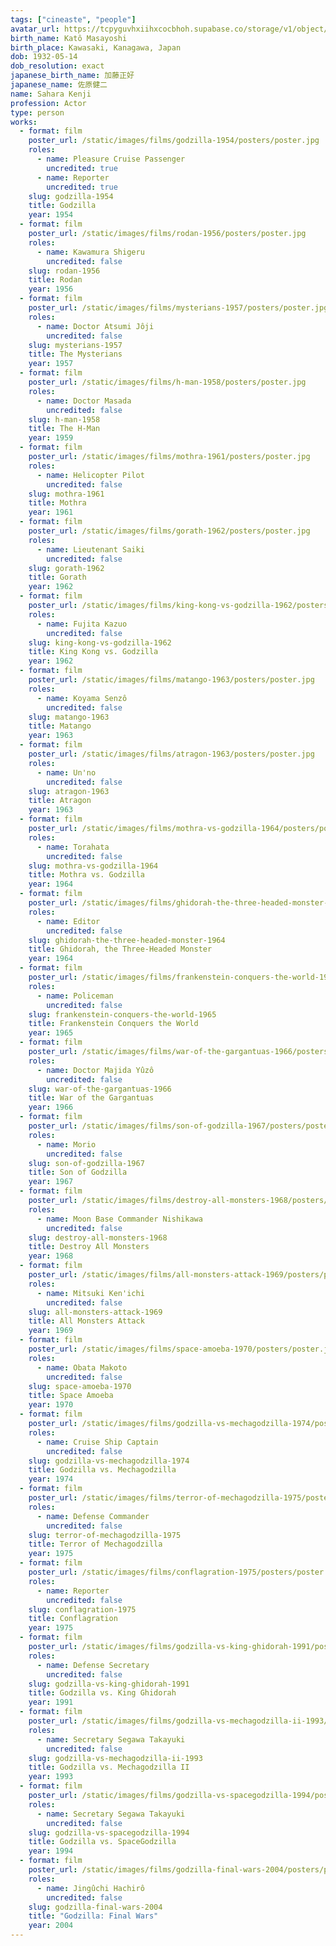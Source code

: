 ```yaml
---
tags: ["cineaste", "people"]
avatar_url: https://tcpyguvhxiihxcocbhoh.supabase.co/storage/v1/object/public/godzilla-cineaste-public/content/people/sahara-kenji/sahara-kenji.jpg
birth_name: Katô Masayoshi
birth_place: Kawasaki, Kanagawa, Japan
dob: 1932-05-14
dob_resolution: exact
japanese_birth_name: 加藤正好
japanese_name: 佐原健二
name: Sahara Kenji
profession: Actor
type: person
works:
  - format: film
    poster_url: /static/images/films/godzilla-1954/posters/poster.jpg
    roles:
      - name: Pleasure Cruise Passenger
        uncredited: true
      - name: Reporter
        uncredited: true
    slug: godzilla-1954
    title: Godzilla
    year: 1954
  - format: film
    poster_url: /static/images/films/rodan-1956/posters/poster.jpg
    roles:
      - name: Kawamura Shigeru
        uncredited: false
    slug: rodan-1956
    title: Rodan
    year: 1956
  - format: film
    poster_url: /static/images/films/mysterians-1957/posters/poster.jpg
    roles:
      - name: Doctor Atsumi Jôji
        uncredited: false
    slug: mysterians-1957
    title: The Mysterians
    year: 1957
  - format: film
    poster_url: /static/images/films/h-man-1958/posters/poster.jpg
    roles:
      - name: Doctor Masada
        uncredited: false
    slug: h-man-1958
    title: The H-Man
    year: 1959
  - format: film
    poster_url: /static/images/films/mothra-1961/posters/poster.jpg
    roles:
      - name: Helicopter Pilot
        uncredited: false
    slug: mothra-1961
    title: Mothra
    year: 1961
  - format: film
    poster_url: /static/images/films/gorath-1962/posters/poster.jpg
    roles:
      - name: Lieutenant Saiki
        uncredited: false
    slug: gorath-1962
    title: Gorath
    year: 1962
  - format: film
    poster_url: /static/images/films/king-kong-vs-godzilla-1962/posters/poster.jpg
    roles:
      - name: Fujita Kazuo
        uncredited: false
    slug: king-kong-vs-godzilla-1962
    title: King Kong vs. Godzilla
    year: 1962
  - format: film
    poster_url: /static/images/films/matango-1963/posters/poster.jpg
    roles:
      - name: Koyama Senzô
        uncredited: false
    slug: matango-1963
    title: Matango
    year: 1963
  - format: film
    poster_url: /static/images/films/atragon-1963/posters/poster.jpg
    roles:
      - name: Un'no
        uncredited: false
    slug: atragon-1963
    title: Atragon
    year: 1963
  - format: film
    poster_url: /static/images/films/mothra-vs-godzilla-1964/posters/poster.jpg
    roles:
      - name: Torahata
        uncredited: false
    slug: mothra-vs-godzilla-1964
    title: Mothra vs. Godzilla
    year: 1964
  - format: film
    poster_url: /static/images/films/ghidorah-the-three-headed-monster-1964/posters/poster.jpg
    roles:
      - name: Editor
        uncredited: false
    slug: ghidorah-the-three-headed-monster-1964
    title: Ghidorah, the Three-Headed Monster
    year: 1964
  - format: film
    poster_url: /static/images/films/frankenstein-conquers-the-world-1965/posters/poster.jpg
    roles:
      - name: Policeman
        uncredited: false
    slug: frankenstein-conquers-the-world-1965
    title: Frankenstein Conquers the World
    year: 1965
  - format: film
    poster_url: /static/images/films/war-of-the-gargantuas-1966/posters/poster.jpg
    roles:
      - name: Doctor Majida Yûzô
        uncredited: false
    slug: war-of-the-gargantuas-1966
    title: War of the Gargantuas
    year: 1966
  - format: film
    poster_url: /static/images/films/son-of-godzilla-1967/posters/poster.jpg
    roles:
      - name: Morio
        uncredited: false
    slug: son-of-godzilla-1967
    title: Son of Godzilla
    year: 1967
  - format: film
    poster_url: /static/images/films/destroy-all-monsters-1968/posters/poster.jpg
    roles:
      - name: Moon Base Commander Nishikawa
        uncredited: false
    slug: destroy-all-monsters-1968
    title: Destroy All Monsters
    year: 1968
  - format: film
    poster_url: /static/images/films/all-monsters-attack-1969/posters/poster.jpg
    roles:
      - name: Mitsuki Ken'ichi
        uncredited: false
    slug: all-monsters-attack-1969
    title: All Monsters Attack
    year: 1969
  - format: film
    poster_url: /static/images/films/space-amoeba-1970/posters/poster.jpg
    roles:
      - name: Obata Makoto
        uncredited: false
    slug: space-amoeba-1970
    title: Space Amoeba
    year: 1970
  - format: film
    poster_url: /static/images/films/godzilla-vs-mechagodzilla-1974/posters/poster.jpg
    roles:
      - name: Cruise Ship Captain
        uncredited: false
    slug: godzilla-vs-mechagodzilla-1974
    title: Godzilla vs. Mechagodzilla
    year: 1974
  - format: film
    poster_url: /static/images/films/terror-of-mechagodzilla-1975/posters/poster.jpg
    roles:
      - name: Defense Commander
        uncredited: false
    slug: terror-of-mechagodzilla-1975
    title: Terror of Mechagodzilla
    year: 1975
  - format: film
    poster_url: /static/images/films/conflagration-1975/posters/poster.jpg
    roles:
      - name: Reporter
        uncredited: false
    slug: conflagration-1975
    title: Conflagration
    year: 1975
  - format: film
    poster_url: /static/images/films/godzilla-vs-king-ghidorah-1991/posters/poster.jpg
    roles:
      - name: Defense Secretary
        uncredited: false
    slug: godzilla-vs-king-ghidorah-1991
    title: Godzilla vs. King Ghidorah
    year: 1991
  - format: film
    poster_url: /static/images/films/godzilla-vs-mechagodzilla-ii-1993/posters/poster.jpg
    roles:
      - name: Secretary Segawa Takayuki
        uncredited: false
    slug: godzilla-vs-mechagodzilla-ii-1993
    title: Godzilla vs. Mechagodzilla II
    year: 1993
  - format: film
    poster_url: /static/images/films/godzilla-vs-spacegodzilla-1994/posters/poster.jpg
    roles:
      - name: Secretary Segawa Takayuki
        uncredited: false
    slug: godzilla-vs-spacegodzilla-1994
    title: Godzilla vs. SpaceGodzilla
    year: 1994
  - format: film
    poster_url: /static/images/films/godzilla-final-wars-2004/posters/poster.jpg
    roles:
      - name: Jingûchi Hachirô
        uncredited: false
    slug: godzilla-final-wars-2004
    title: "Godzilla: Final Wars"
    year: 2004
---
```

